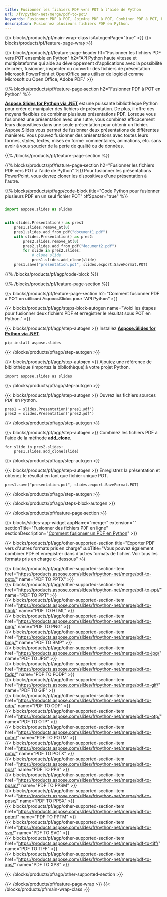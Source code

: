 ```yaml
---
title: Fusionner les fichiers PDF vers POT à l'aide de Python
url: /fr/python-net/merge/pdf-to-pot/
keywords: Fusionner PDF à POT, Joindre PDF à POT, Combiner PDF à POT, PowerPoint, Présentation, POT, Python, Aspose
description: Fusionnez plusieurs fichiers PDF en Python.
---
```


{{< blocks/products/pf/main-wrap-class isAutogenPage="true" >}}
{{< blocks/products/pf/feature-page-wrap >}}

{{< blocks/products/pf/feature-page-header h1="Fusionner les fichiers PDF vers POT ensemble en Python" h2="API Python haute vitesse et multiplateforme qui aide au développement d'applications avec la possibilité de créer, fusionner, inspecter ou convertir des fichiers de présentation Microsoft PowerPoint et OpenOffice sans utiliser de logiciel comme Microsoft ou Open Office, Adobe PDF." >}}

{{% blocks/products/pf/feature-page-section h2="Fusionner PDF à POT en Python" %}}

[**Aspose.Slides for Python via .NET**](https://products.aspose.com/slides/fr/python-net/) est une puissante bibliothèque Python pour créer et manipuler des fichiers de présentation. De plus, il offre des moyens flexibles de combiner plusieurs présentations PDF. Lorsque vous fusionnez une présentation avec une autre, vous combinez efficacement leurs diapositives dans une seule présentation pour obtenir un fichier. Aspose.Slides vous permet de fusionner deux présentations de différentes manières. Vous pouvez fusionner des présentations avec toutes leurs formes, styles, textes, mises en forme, commentaires, animations, etc. sans avoir à vous soucier de la perte de qualité ou de données.

{{% /blocks/products/pf/feature-page-section %}}

{{% blocks/products/pf/feature-page-section  h2="Fusionner les fichiers PDF vers POT à l'aide de Python" %}}
Pour fusionner les présentations PowerPoint, vous devrez cloner les diapositives d'une présentation à l'autre.

{{% blocks/products/pf/agp/code-block title="Code Python pour fusionner plusieurs PDF en un seul fichier POT" offSpacer="true" %}}

```python

import aspose.slides as slides


with slides.Presentation() as pres1:
    pres1.slides.remove_at(0)
    pres1.slides.add_from_pdf("document1.pdf")
    with slides.Presentation() as pres2:
        pres2.slides.remove_at(0)
        pres2.slides.add_from_pdf("document2.pdf")
        for slide in pres2.slides:
            # clone slide
            pres1.slides.add_clone(slide)
    pres1.save("presentation.pot", slides.export.SaveFormat.POT)
```


{{% /blocks/products/pf/agp/code-block %}}

{{% /blocks/products/pf/feature-page-section %}}

{{< blocks/products/pf/feature-page-section  h2="Comment fusionner PDF à POT en utilisant Aspose.Slides pour l'API Python" >}}

{{< blocks/products/pf/agp/steps-block-autogen name="Voici les étapes pour fusionner deux fichiers PDF et enregistrer le résultat sous POT en Python." >}}

{{< blocks/products/pf/agp/step-autogen >}}
Installez [**Aspose.Slides for Python via .NET**](https://products.aspose.com/slides/fr/python-net/).
```
pip install aspose.slides
```
{{< /blocks/products/pf/agp/step-autogen >}}

{{< blocks/products/pf/agp/step-autogen >}}
Ajoutez une référence de bibliothèque (importez la bibliothèque) à votre projet Python.
```
import aspose.slides as slides
```
{{< /blocks/products/pf/agp/step-autogen >}}

{{< blocks/products/pf/agp/step-autogen >}}
Ouvrez les fichiers sources PDF en Python.
```
pres1 = slides.Presentation('pres1.pdf')
pres2 = slides.Presentation('pres2.pdf')
```
{{< /blocks/products/pf/agp/step-autogen >}}

{{< blocks/products/pf/agp/step-autogen >}}
Combinez les fichiers PDF à l'aide de la méthode [**add_clone**](https://reference.aspose.com/slides/python-net/aspose.slides/islidecollection/#methods).
```
for slide in pres2.slides:
    pres1.slides.add_clone(slide)
```
{{< /blocks/products/pf/agp/step-autogen >}}

{{< blocks/products/pf/agp/step-autogen >}}
Enregistrez la présentation et obtenez le résultat en tant que fichier unique POT.
```
pres1.save("presentation.pot", slides.export.SaveFormat.POT)
```

{{< /blocks/products/pf/agp/step-autogen >}}

{{< /blocks/products/pf/agp/steps-block-autogen >}}

{{< /blocks/products/pf/feature-page-section >}}

{{< blocks/slides-app-widget  appName="merger" extension="" sectionTitle="Fusionner des fichiers PDF en ligne" sectionDescription="[Comment fusionner un PDF en Python](https://products.aspose.com/slides/fr/python-net/merge/pdf/)" >}}

{{< blocks/products/pf/agp/other-supported-section title="Exporter PDF vers d'autres formats pris en charge" subTitle="Vous pouvez également combiner PDF et enregistrer dans d'autres formats de fichier. Voir tous les formats pris en charge ci-dessous" >}}

{{< blocks/products/pf/agp/other-supported-section-item href="https://products.aspose.com/slides/fr/python-net/merge/pdf-to-pptx/" name="PDF TO PPTX" >}}  
{{< blocks/products/pf/agp/other-supported-section-item href="https://products.aspose.com/slides/fr/python-net/merge/pdf-to-ppt/" name="PDF TO PPT" >}}  
{{< blocks/products/pf/agp/other-supported-section-item href="https://products.aspose.com/slides/fr/python-net/merge/pdf-to-html/" name="PDF TO HTML" >}}  
{{< blocks/products/pf/agp/other-supported-section-item href="https://products.aspose.com/slides/fr/python-net/merge/pdf-to-png/" name="PDF TO PNG" >}}  
{{< blocks/products/pf/agp/other-supported-section-item href="https://products.aspose.com/slides/fr/python-net/merge/pdf-to-bmp/" name="PDF TO BMP" >}}  
{{< blocks/products/pf/agp/other-supported-section-item href="https://products.aspose.com/slides/fr/python-net/merge/pdf-to-jpg/" name="PDF TO JPG" >}}  
{{< blocks/products/pf/agp/other-supported-section-item href="https://products.aspose.com/slides/fr/python-net/merge/pdf-to-fodp/" name="PDF TO FODP" >}}  
{{< blocks/products/pf/agp/other-supported-section-item href="https://products.aspose.com/slides/fr/python-net/merge/pdf-to-gif/" name="PDF TO GIF" >}}  
{{< blocks/products/pf/agp/other-supported-section-item href="https://products.aspose.com/slides/fr/python-net/merge/pdf-to-odp/" name="PDF TO ODP" >}}  
{{< blocks/products/pf/agp/other-supported-section-item href="https://products.aspose.com/slides/fr/python-net/merge/pdf-to-otp/" name="PDF TO OTP" >}}  
{{< blocks/products/pf/agp/other-supported-section-item href="https://products.aspose.com/slides/fr/python-net/merge/pdf-to-potm/" name="PDF TO POTM" >}}  
{{< blocks/products/pf/agp/other-supported-section-item href="https://products.aspose.com/slides/fr/python-net/merge/pdf-to-potx/" name="PDF TO POTX" >}}  
{{< blocks/products/pf/agp/other-supported-section-item href="https://products.aspose.com/slides/fr/python-net/merge/pdf-to-pps/" name="PDF TO PPS" >}}  
{{< blocks/products/pf/agp/other-supported-section-item href="https://products.aspose.com/slides/fr/python-net/merge/pdf-to-ppsm/" name="PDF TO PPSM" >}}  
{{< blocks/products/pf/agp/other-supported-section-item href="https://products.aspose.com/slides/fr/python-net/merge/pdf-to-ppsx/" name="PDF TO PPSX" >}}  
{{< blocks/products/pf/agp/other-supported-section-item href="https://products.aspose.com/slides/fr/python-net/merge/pdf-to-pptm/" name="PDF TO PPTM" >}}  
{{< blocks/products/pf/agp/other-supported-section-item href="https://products.aspose.com/slides/fr/python-net/merge/pdf-to-svg/" name="PDF TO SVG" >}}  
{{< blocks/products/pf/agp/other-supported-section-item href="https://products.aspose.com/slides/fr/python-net/merge/pdf-to-tiff/" name="PDF TO TIFF" >}}  
{{< blocks/products/pf/agp/other-supported-section-item href="https://products.aspose.com/slides/fr/python-net/merge/pdf-to-xps/" name="PDF TO XPS" >}}  


{{< /blocks/products/pf/agp/other-supported-section >}}

{{< /blocks/products/pf/feature-page-wrap >}}
{{< /blocks/products/pf/main-wrap-class >}}